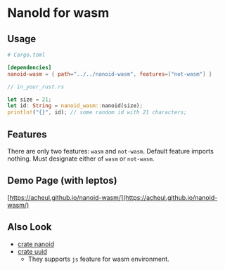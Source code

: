 # NanoId for wasm


## Usage

```toml
# Cargo.toml

[dependencies]
nanoid-wasm = { path="../../nanoid-wasm", features=["not-wasm"] }
```

```rust
// in_your_rust.rs

let size = 21;
let id: String = nanoid_wasm::nanoid(size);
println!("{}", id); // some random id with 21 characters;
```

## Features
There are only two features: `wasm` and `not-wasm`.
Default feature imports nothing. Must designate either of `wasm` or `not-wasm`.

## Demo Page (with leptos)
[https://acheul.github.io/nanoid-wasm/](https://acheul.github.io/nanoid-wasm/)

## Also Look
* [crate nanoid](https://crates.io/crates/nanoid)
* [crate uuid](https://crates.io/crates/uuid)
  * They supports `js` feature for wasm environment.